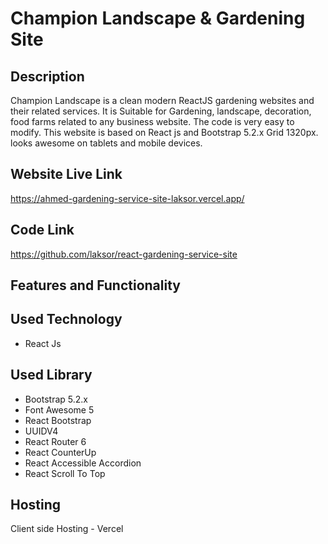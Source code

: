 # Champion Landscape & Gardening Site

<h2>Description</h2>
<p>Champion Landscape is a clean modern ReactJS gardening websites and their related services. It is Suitable for Gardening, landscape, decoration, food farms related to any business website. The code is very easy to modify. This website is based on React js and Bootstrap 5.2.x Grid 1320px. looks awesome on tablets and mobile devices.</p>

<h2>Website Live Link</h2><a href="https://ahmed-gardening-service-site-laksor.vercel.app/" rel="nofollow">https://ahmed-gardening-service-site-laksor.vercel.app/</a>

<h2>Code Link</h2><a href="https://github.com/laksor/react-gardening-service-site" rel="nofollow">https://github.com/laksor/react-gardening-service-site</a>

<h2>Features and Functionality</h2>

<h2>Used Technology</h2>

<ul> 
  <li>React Js</li>
</ul>

<h2>Used Library</h2>

<ul> 
  <li>Bootstrap 5.2.x</li>
  <li>Font Awesome 5 </li>
  <li>React Bootstrap</li>
  <li>UUIDV4</li>
  <li>React Router 6</li>
  <li>React CounterUp</li>
  <li>React Accessible Accordion</li>
  <li>React Scroll To Top</li>

</ul>

<h2>Hosting</h2>

<p>Client side Hosting - Vercel</p>



